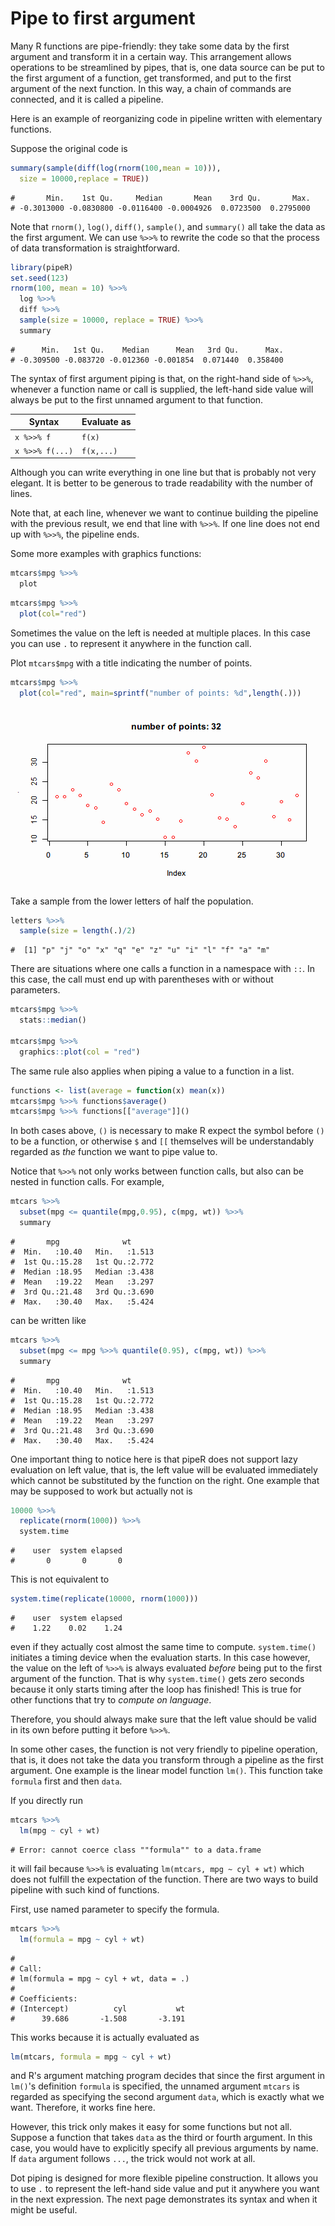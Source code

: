 

# Pipe to first argument

Many R functions are pipe-friendly: they take some data by the first argument and transform it in a certain way. This arrangement allows operations to be streamlined by pipes, that is, one data source can be put to the first argument of a function, get transformed, and put to the first argument of the next function. In this way, a chain of commands are connected, and it is called a pipeline.

Here is an example of reorganizing code in pipeline written with elementary functions.

Suppose the original code is


```r
summary(sample(diff(log(rnorm(100,mean = 10))),
  size = 10000,replace = TRUE))
```

```
#       Min.    1st Qu.     Median       Mean    3rd Qu.       Max. 
# -0.3013000 -0.0830800 -0.0116400 -0.0004926  0.0723500  0.2795000
```

Note that `rnorm()`, `log()`, `diff()`, `sample()`, and `summary()` all take the data as the first argument. We can use `%>>%` to rewrite the code so that the process of data transformation is straightforward.


```r
library(pipeR)
set.seed(123)
rnorm(100, mean = 10) %>>%
  log %>>%
  diff %>>%
  sample(size = 10000, replace = TRUE) %>>%
  summary
```

```
#      Min.   1st Qu.    Median      Mean   3rd Qu.      Max. 
# -0.309500 -0.083720 -0.012360 -0.001854  0.071440  0.358400
```

The syntax of first argument piping is that, on the right-hand side of `%>>%`, whenever a function name or call is supplied, the left-hand side value will always be put to the first unnamed argument to that function.

| Syntax | Evaluate as |
|--------|-------------|
|`x %>>% f`| `f(x)` |
|`x %>>% f(...)`| `f(x,...)` |

Although you can write everything in one line but that is probably not very elegant. It is better to be generous to trade readability with the number of lines. 

Note that, at each line, whenever we want to continue building the pipeline with the previous result, we end that line with `%>>%`. If one line does not end up with `%>>%`, the pipeline ends.

Some more examples with graphics functions:

```r
mtcars$mpg %>>%
  plot
```

```r
mtcars$mpg %>>%
  plot(col="red")
```

Sometimes the value on the left is needed at multiple places. In this case you can use `.` to represent it anywhere in the function call.

Plot `mtcars$mpg` with a title indicating the number of points.


```r
mtcars$mpg %>>%
  plot(col="red", main=sprintf("number of points: %d",length(.)))
```

<img src="figure/mtcars-with-title.png" title="plot of chunk mtcars-with-title" alt="plot of chunk mtcars-with-title" style="display: block; margin: auto;" />

Take a sample from the lower letters of half the population.


```r
letters %>>%
  sample(size = length(.)/2)
```

```
#  [1] "p" "j" "o" "x" "q" "e" "z" "u" "i" "l" "f" "a" "m"
```

There are situations where one calls a function in a namespace with `::`. In this case, the call must end up with parentheses with or without parameters.

```r
mtcars$mpg %>>%
  stats::median()
  
mtcars$mpg %>>%
  graphics::plot(col = "red")
```

The same rule also applies when piping a value to a function in a list.

```r
functions <- list(average = function(x) mean(x))
mtcars$mpg %>>% functions$average()
mtcars$mpg %>>% functions[["average"]]()
```

In both cases above, `()` is necessary to make R expect the symbol before `()` to be a function, or otherwise `$` and `[[` themselves will be understandably regarded as *the* function we want to pipe value to.

Notice that `%>>%` not only works between function calls, but also can be nested in function calls. For example,


```r
mtcars %>>%
  subset(mpg <= quantile(mpg,0.95), c(mpg, wt)) %>>%
  summary
```

```
#       mpg              wt       
#  Min.   :10.40   Min.   :1.513  
#  1st Qu.:15.28   1st Qu.:2.772  
#  Median :18.95   Median :3.438  
#  Mean   :19.22   Mean   :3.297  
#  3rd Qu.:21.48   3rd Qu.:3.690  
#  Max.   :30.40   Max.   :5.424
```

can be written like 


```r
mtcars %>>%
  subset(mpg <= mpg %>>% quantile(0.95), c(mpg, wt)) %>>%
  summary
```

```
#       mpg              wt       
#  Min.   :10.40   Min.   :1.513  
#  1st Qu.:15.28   1st Qu.:2.772  
#  Median :18.95   Median :3.438  
#  Mean   :19.22   Mean   :3.297  
#  3rd Qu.:21.48   3rd Qu.:3.690  
#  Max.   :30.40   Max.   :5.424
```

One important thing to notice here is that pipeR does not support lazy evaluation on left value, that is, the left value will be evaluated immediately which cannot be substituted by the function on the right. One example that may be supposed to work but actually not is


```r
10000 %>>% 
  replicate(rnorm(1000)) %>>%
  system.time
```

```
#    user  system elapsed 
#       0       0       0
```

This is not equivalent to


```r
system.time(replicate(10000, rnorm(1000)))
```

```
#    user  system elapsed 
#    1.22    0.02    1.24
```

even if they actually cost almost the same time to compute. `system.time()` initiates a timing device when the evaluation starts. In this case however, the value on the left of `%>>%` is always evaluated *before* being put to the first argument of the function. That is why `system.time()` gets zero seconds because it only starts timing after the loop has finished! This is true for other functions that try to *compute on language*.

Therefore, you should always make sure that the left value should be valid in its own before putting it before `%>>%`.

In some other cases, the function is not very friendly to pipeline operation, that is, it does not take the data you transform through a pipeline as the first argument. One example is the linear model function `lm()`. This function take `formula` first and then `data`.

If you directly run


```r
mtcars %>>%
  lm(mpg ~ cyl + wt)
```

```
# Error: cannot coerce class ""formula"" to a data.frame
```

it will fail because `%>>%` is evaluating `lm(mtcars, mpg ~ cyl + wt)` which does not fulfill the expectation of the function. There are two ways to build pipeline with such kind of functions.

First, use named parameter to specify the formula.


```r
mtcars %>>%
  lm(formula = mpg ~ cyl + wt)
```

```
# 
# Call:
# lm(formula = mpg ~ cyl + wt, data = .)
# 
# Coefficients:
# (Intercept)          cyl           wt  
#      39.686       -1.508       -3.191
```

This works because it is actually evaluated as 

```r
lm(mtcars, formula = mpg ~ cyl + wt)
```

and R's argument matching program decides that since the first argument in `lm()`'s definition `formula` is specified, the unnamed argument `mtcars` is regarded as specifying the second argument `data`, which is exactly what we want. Therefore, it works fine here.

However, this trick only makes it easy for some functions but not all. Suppose a function that takes `data` as the third or fourth argument. In this case, you would have to explicitly specify all previous arguments by name. If `data` argument follows `...`, the trick would not work at all.

Dot piping is designed for more flexible pipeline construction. It allows you to use `.` to represent the left-hand side value and put it anywhere you want in the next expression. The next page demonstrates its syntax and when it might be useful.
